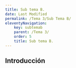 ```yaml
---
title: Sub tema B.
date: Last Modified
permalink: /Tema 3/Sub Tema B/
eleventyNavigation:
    key: subtemab
    parent: /Tema 3/
    order: 5
    title: Sub tema B.
---
```


<!-- @format -->

## **Introducción**
